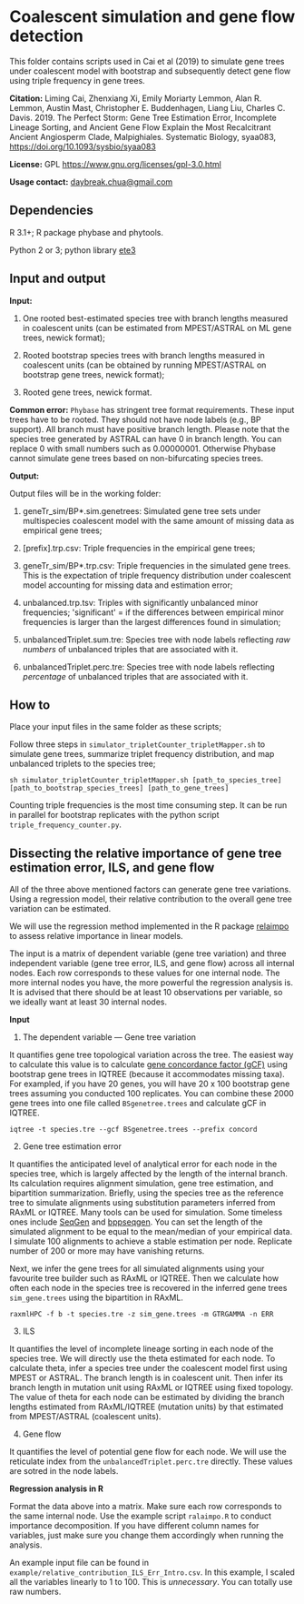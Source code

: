 # Coalescent simulation and gene flow detection

This folder contains scripts used in Cai et al (2019) to simulate gene trees under coalescent model with bootstrap and subsequently detect gene flow using triple frequency in gene trees.
<div id="citation"></div>

<b>Citation:</b> Liming Cai, Zhenxiang Xi, Emily Moriarty Lemmon, Alan R. Lemmon, Austin Mast, Christopher E. Buddenhagen, Liang Liu, Charles C. Davis. 2019. The Perfect Storm: Gene Tree Estimation Error, Incomplete Lineage Sorting, and Ancient Gene Flow Explain the Most Recalcitrant Ancient Angiosperm Clade, Malpighiales. Systematic Biology, syaa083, https://doi.org/10.1093/sysbio/syaa083

<b>License:</b> GPL https://www.gnu.org/licenses/gpl-3.0.html

<b>Usage contact:</b> [daybreak.chua@gmail.com](mailto:daybreak.chua@gmail.com)


## Dependencies

R 3.1+; R package phybase and phytools.

Python 2 or 3; python library [ete3](http://etetoolkit.org/docs/2.3/index.html)

## Input and output

<b>Input:</b> 

1. One rooted best-estimated species tree with branch lengths measured in coalescent units (can be estimated from MPEST/ASTRAL on ML gene trees, newick format);

2. Rooted bootstrap species trees with branch lengths measured in coalescent units (can be obtained by running MPEST/ASTRAL on bootstrap gene trees, newick format);

3. Rooted gene trees, newick format.

**Common error:** `Phybase` has stringent tree format requirements. These input trees have to be rooted. They should not have node labels (e.g., BP support). All branch must have positive branch length. Please note that the species tree generated by ASTRAL can have 0 in branch length. You can replace 0 with small numbers such as 0.00000001. Otherwise Phybase cannot simulate gene trees based on non-bifurcating species trees.

<b>Output:</b> 

Output files will be in the working folder:

1. geneTr_sim/BP*.sim.genetrees: Simulated gene tree sets under multispecies coalescent model with the same amount of missing data as empirical gene trees;

2. [prefix].trp.csv: Triple frequencies in the empirical gene trees; 

3. geneTr_sim/BP*.trp.csv: Triple frequencies in the simulated gene trees. This is the expectation of triple frequency distribution under coalescent model accounting for missing data and estimation error;

4. unbalanced.trp.tsv: Triples with significantly unbalanced minor frequencies; 'significant' = if the differences between empirical minor frequencies is larger than the largest differences found in simulation;

5. unbalancedTriplet.sum.tre: Species tree with node labels reflecting *raw numbers* of unbalanced triples that are associated with it.

6. unbalancedTriplet.perc.tre: Species tree with node labels reflecting *percentage* of unbalanced triples that are associated with it.

## How to

Place your input files in the same folder as these scripts;

Follow three steps in `simulator_tripletCounter_tripletMapper.sh` to simulate gene trees, summarize triplet frequency distribution, and map unbalanced triplets to the species tree;

```
sh simulator_tripletCounter_tripletMapper.sh [path_to_species_tree] [path_to_bootstrap_species_trees] [path_to_gene_trees]
```

Counting triple frequencies is the most time consuming step. It can be run in parallel for bootstrap replicates with the python script `triple_frequency_counter.py`. 

## Dissecting the relative importance of gene tree estimation error, ILS, and gene flow

All of the three above mentioned factors can generate gene tree variations. Using a regression model, their relative contribution to the overall gene tree variation can be estimated.

We will use the regression method implemented in the R package [relaimpo](https://cran.r-project.org/web/packages/relaimpo/relaimpo.pdf) to assess relative importance in linear models.

The input is a matrix of dependent variable (gene tree variation) and three independent variable (gene tree error, ILS, and gene flow) across all internal nodes. Each row corresponds to these values for one internal node. The more internal nodes you have, the more powerful the regression analysis is. It is advised that there should be at least 10 observations per variable, so we ideally want at least 30 internal nodes.

<b>Input</b> 

1. The dependent variable — Gene tree variation

It quantifies gene tree topological variation across the tree. The easiest way to calculate this value is to calculate [gene concordance factor (gCF)](http://www.iqtree.org/doc/Concordance-Factor) using bootstrap gene trees in IQTREE (because it accommodates missing taxa). For exampled, if you have 20 genes, you will have 20 x 100 bootstrap gene trees assuming you conducted 100 replicates. You can combine these 2000 gene trees into one file called `BSgenetree.trees` and calculate gCF in IQTREE.

```
iqtree -t species.tre --gcf BSgenetree.trees --prefix concord
```

2. Gene tree estimation error

It quantifies the anticipated level of analytical error for each node in the species tree, which is largely affected by the length of the internal branch. Its calculation requires alignment simulation, gene tree estimation, and bipartition summarization. Briefly, using the species tree as the reference tree to simulate alignments using substitution parameters inferred from RAxML or IQTREE. Many tools can be used for simulation. Some timeless ones include [SeqGen](http://tree.bio.ed.ac.uk/software/seqgen/) and [bppseqgen](file:///Users/limingcai/Downloads/bppsuite.html#bppseqgen). You can set the length of the simulated alignment to be equal to the mean/median of your empirical data. I simulate 100 alignments to achieve a stable estimation per node. Replicate number of 200 or more may have vanishing returns.

Next, we infer the gene trees for all simulated alignments using your favourite tree builder such as RAxML or IQTREE. Then we calculate how often each node in the species tree is recovered in the inferred gene trees `sim_gene.trees` using the bipartition in RAxML.

```
raxmlHPC -f b -t species.tre -z sim_gene.trees -m GTRGAMMA -n ERR
```

3. ILS

It quantifies the level of incomplete lineage sorting in each node of the species tree. We will directly use the theta estimated for each node. To calculate theta, infer a species tree under the coalescent model first using MPEST or ASTRAL. The branch length is in coalescent unit. Then infer its branch length in mutation unit using RAxML or IQTREE using fixed topology. The value of theta for each node can be estimated by dividing the branch lengths estimated from RAxML/IQTREE (mutation units) by that estimated from MPEST/ASTRAL (coalescent units). 

4. Gene flow

It quantifies the level of potential gene flow for each node. We will use the reticulate index from the `unbalancedTriplet.perc.tre` directly. These values are sotred in the node labels.

<b>Regression analysis in R</b> 

Format the data above into a matrix. Make sure each row corresponds to the same internal node. Use the example script `ralaimpo.R` to conduct importance decomposition. If you have different column names for variables, just make sure you change them accordingly when running the analysis.

An example input file can be found in `example/relative_contribution_ILS_Err_Intro.csv`. In this example, I scaled all the variables linearly to 1 to 100. This is *unnecessary*. You can totally use raw numbers. 